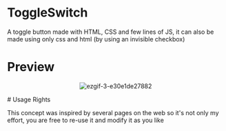 # ToggleSwitch
A toggle button made with HTML, CSS and few lines of JS, it can also be made using only css and html (by using an invisible checkbox)
# Preview
<p align="center">
<img src="https://i.ibb.co/xs8Tp9K/ezgif-3-e30e1de27882.gif" alt="ezgif-3-e30e1de27882" border="0">
  </p>
# Usage Rights

This concept was inspired by several pages on the web so it's not only my effort, you are free to re-use it and modify it as you like 
